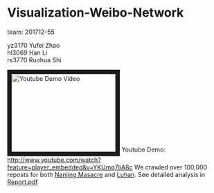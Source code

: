 # Visualization-Weibo-Network

team: 201712-55

yz3170 Yufei Zhao  
hl3069 Han Li  
rs3770 Ruohua Shi  

<a href="http://www.youtube.com/watch?feature=player_embedded&v=YKUmq7IiA8c
" target="_blank"><img src="http://img.youtube.com/vi/YKUmq7IiA8c/0.jpg"
alt="Youtube Demo Video" width="240" height="180" border="10" /></a>
Youtube Demo: http://www.youtube.com/watch?feature=player_embedded&v=YKUmq7IiA8c
We crawled over 100,000 reposts for both [Nanjing Masacre]() and [Luhan]().
See detailed analysis in <a href="https://github.com/Hanxxx/Weibo_Visualization/blob/master/Report.pdf">Report.pdf</a>
